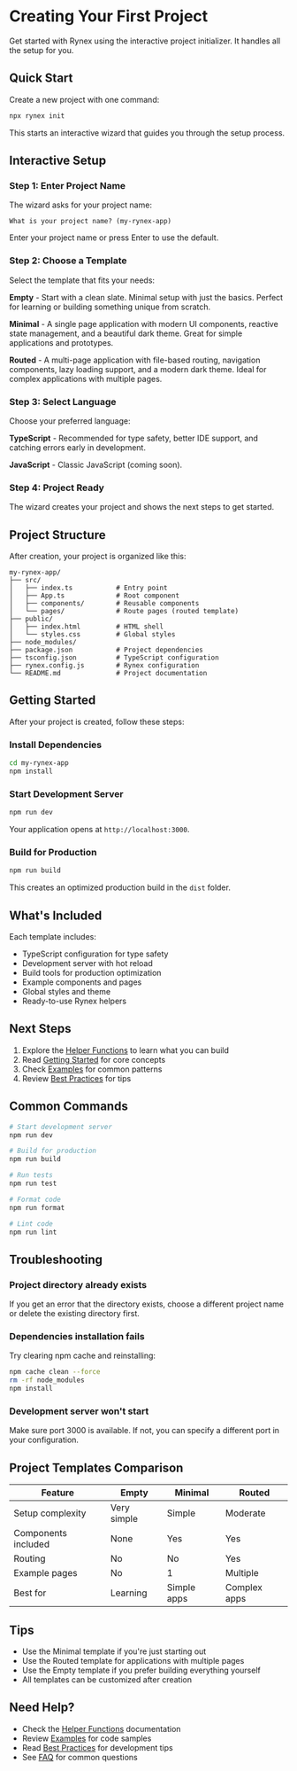 # Creating Your First Project

Get started with Rynex using the interactive project initializer. It handles all the setup for you.

## Quick Start

Create a new project with one command:

```bash
npx rynex init
```

This starts an interactive wizard that guides you through the setup process.

## Interactive Setup

### Step 1: Enter Project Name

The wizard asks for your project name:

```
What is your project name? (my-rynex-app)
```

Enter your project name or press Enter to use the default.

### Step 2: Choose a Template

Select the template that fits your needs:

**Empty** - Start with a clean slate. Minimal setup with just the basics. Perfect for learning or building something unique from scratch.

**Minimal** - A single page application with modern UI components, reactive state management, and a beautiful dark theme. Great for simple applications and prototypes.

**Routed** - A multi-page application with file-based routing, navigation components, lazy loading support, and a modern dark theme. Ideal for complex applications with multiple pages.

### Step 3: Select Language

Choose your preferred language:

**TypeScript** - Recommended for type safety, better IDE support, and catching errors early in development.

**JavaScript** - Classic JavaScript (coming soon).

### Step 4: Project Ready

The wizard creates your project and shows the next steps to get started.

## Project Structure

After creation, your project is organized like this:

```
my-rynex-app/
├── src/
│   ├── index.ts           # Entry point
│   ├── App.ts             # Root component
│   ├── components/        # Reusable components
│   └── pages/             # Route pages (routed template)
├── public/
│   ├── index.html         # HTML shell
│   └── styles.css         # Global styles
├── node_modules/
├── package.json           # Project dependencies
├── tsconfig.json          # TypeScript configuration
├── rynex.config.js        # Rynex configuration
└── README.md              # Project documentation
```

## Getting Started

After your project is created, follow these steps:

### Install Dependencies

```bash
cd my-rynex-app
npm install
```

### Start Development Server

```bash
npm run dev
```

Your application opens at `http://localhost:3000`.

### Build for Production

```bash
npm run build
```

This creates an optimized production build in the `dist` folder.

## What's Included

Each template includes:

- TypeScript configuration for type safety
- Development server with hot reload
- Build tools for production optimization
- Example components and pages
- Global styles and theme
- Ready-to-use Rynex helpers

## Next Steps

1. Explore the [Helper Functions](./helpers/index.md) to learn what you can build
2. Read [Getting Started](./getting-started.md) for core concepts
3. Check [Examples](./examples.md) for common patterns
4. Review [Best Practices](./best-practices.md) for tips

## Common Commands

```bash
# Start development server
npm run dev

# Build for production
npm run build

# Run tests
npm run test

# Format code
npm run format

# Lint code
npm run lint
```

## Troubleshooting

### Project directory already exists

If you get an error that the directory exists, choose a different project name or delete the existing directory first.

### Dependencies installation fails

Try clearing npm cache and reinstalling:

```bash
npm cache clean --force
rm -rf node_modules
npm install
```

### Development server won't start

Make sure port 3000 is available. If not, you can specify a different port in your configuration.

## Project Templates Comparison

| Feature | Empty | Minimal | Routed |
|---------|-------|---------|--------|
| Setup complexity | Very simple | Simple | Moderate |
| Components included | None | Yes | Yes |
| Routing | No | No | Yes |
| Example pages | No | 1 | Multiple |
| Best for | Learning | Simple apps | Complex apps |

## Tips

- Use the Minimal template if you're just starting out
- Use the Routed template for applications with multiple pages
- Use the Empty template if you prefer building everything yourself
- All templates can be customized after creation

## Need Help?

- Check the [Helper Functions](./helpers/index.md) documentation
- Review [Examples](./examples.md) for code samples
- Read [Best Practices](./best-practices.md) for development tips
- See [FAQ](./faq.md) for common questions
